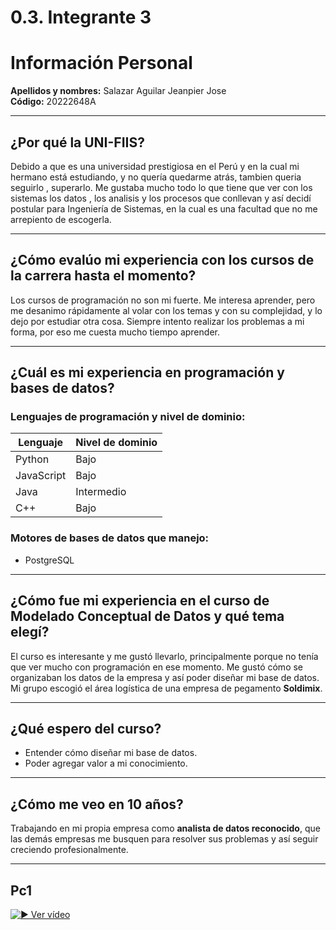 # 0.3. Integrante 3

# Información Personal

**Apellidos y nombres:** Salazar Aguilar Jeanpier Jose  
**Código:** 20222648A

---

## ¿Por qué la UNI-FIIS?

Debido a que es una universidad prestigiosa en el Perú y en la cual mi hermano está estudiando, y no quería quedarme atrás, tambien queria seguirlo , superarlo. Me gustaba mucho todo lo que tiene que ver con los sistemas los datos , los analisis y los procesos que conllevan y así decidí postular para Ingeniería de Sistemas, en la cual es una facultad que no me arrepiento de escogerla.

---

## ¿Cómo evalúo mi experiencia con los cursos de la carrera hasta el momento?

Los cursos de programación no son mi fuerte. Me interesa aprender, pero me desanimo rápidamente al volar con los temas y con su complejidad, y lo dejo por estudiar otra cosa. Siempre intento realizar los problemas a mi forma, por eso me cuesta mucho tiempo aprender.

---

## ¿Cuál es mi experiencia en programación y bases de datos?

### Lenguajes de programación y nivel de dominio:

| Lenguaje   | Nivel de dominio |
|------------|------------------|
| Python     | Bajo             |
| JavaScript | Bajo             |
| Java       | Intermedio       |
| C++        | Bajo             |

### Motores de bases de datos que manejo:
- PostgreSQL

---

## ¿Cómo fue mi experiencia en el curso de Modelado Conceptual de Datos y qué tema elegí?

El curso es interesante y me gustó llevarlo, principalmente porque no tenía que ver mucho con programación en ese momento. Me gustó cómo se organizaban los datos de la empresa y así poder diseñar mi base de datos.  
Mi grupo escogió el área logística de una empresa de pegamento **Soldimix**.

---

## ¿Qué espero del curso?

- Entender cómo diseñar mi base de datos.  
- Poder agregar valor a mi conocimiento.

---

## ¿Cómo me veo en 10 años?

Trabajando en mi propia empresa como **analista de datos reconocido**, que las demás empresas me busquen para resolver sus problemas y así seguir creciendo profesionalmente.

---

## Pc1
[![▶ Ver vídeo](https://img.youtube.com/vi/mCuty7VvU90/0.jpg)](https://www.youtube.com/watch?v=mCuty7VvU90)
